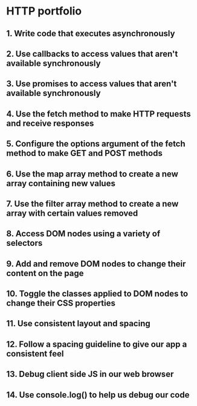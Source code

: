 # HTTP portfolio

## 1. Write code that executes asynchronously


## 2. Use callbacks to access values that aren't available synchronously



## 3. Use promises to access values that aren't available synchronously



## 4. Use the fetch method to make HTTP requests and receive responses



## 5. Configure the options argument of the fetch method to make GET and POST methods



## 6. Use the map array method to create a new array containing new values



## 7. Use the filter array method to create a new array with certain values removed



## 8. Access DOM nodes using a variety of selectors



## 9. Add and remove DOM nodes to change their content on the page



## 10. Toggle the classes applied to DOM nodes to change their CSS properties



## 11. Use consistent layout and spacing



## 12. Follow a spacing guideline to give our app a consistent feel



## 13. Debug client side JS in our web browser



## 14. Use console.log() to help us debug our code






